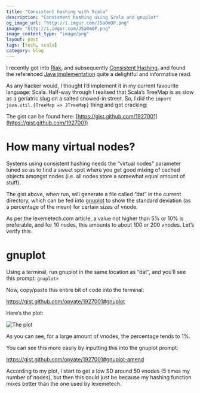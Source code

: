 ```yaml
---
title: "Consistent hashing with Scala"
description: "Consistent hashing using Scala and gnuplot"
og_image_url: "http://i.imgur.com/JSa0mQP.png"
image: "http://i.imgur.com/JSa0mQP.png"
image_content_type: "image/png"
layout: post
tags: [tech, scala]
category: blog
---
```


I recently got into [Riak](http://basho.com/products/riak-overview/), and subsequently [Consistent Hashing](http://en.wikipedia.org/wiki/Consistent_hashing), and found the referenced [Java implementation](http://www.lexemetech.com/2007/11/consistent-hashing.html) quite a delightful and informative read.

As any hacker would, I thought I’d implement it in my current favourite language: Scala. Half-way through I realised that Scala’s TreeMap is as slow as a geriatric slug on a salted snowed-in street. So, I did the `import java.util.{TreeMap => JTreeMap}` thing and got cracking:


The gist can be found here: [https://gist.github.com/1927001](https://gist.github.com/1927001)

# How many virtual nodes?

Systems using consistent hashing needs the “virtual nodes” parameter tuned so as to find a sweet spot where you get good mixing of cached objects amongst nodes (i.e. all nodes store a somewhat equal amount of stuff).

The gist above, when run, will generate a file called “dat” in the current directory, which can be fed into [gnuplot](http://www.gnuplot.info/) to show the standard deviation (as a percentage of the mean) for certain sizes of vnode.

As per the lexemetech.com article, a value not higher than 5% or 10% is preferable, and for 10 nodes, this amounts to about 100 or 200 vnodes. Let’s verify this.

# gnuplot

Using a terminal, run gnuplot in the same location as “dat”, and you’ll see this prompt: `gnuplot>`

Now, copy/paste this entire bit of code into the terminal:

<a href="https://gist.github.com/opyate/1927001#gnuplot">https://gist.github.com/opyate/1927001#gnuplot</a>

Here’s the plot:

<img src="http://funkshional.files.wordpress.com/2012/02/plot1.png" alt="The plot">

As you can see, for a large amount of vnodes, the percentage tends to 1%.

You can see this more easily by inputting this into the gnuplot prompt:

<a href="https://gist.github.com/opyate/1927001#gnuplot-amend">https://gist.github.com/opyate/1927001#gnuplot-amend</a>

According to my plot, I start to get a low SD around 50 vnodes (5 times my number of nodes), but then this could just be because my hashing function mixes better than the one used by lexemetech.
